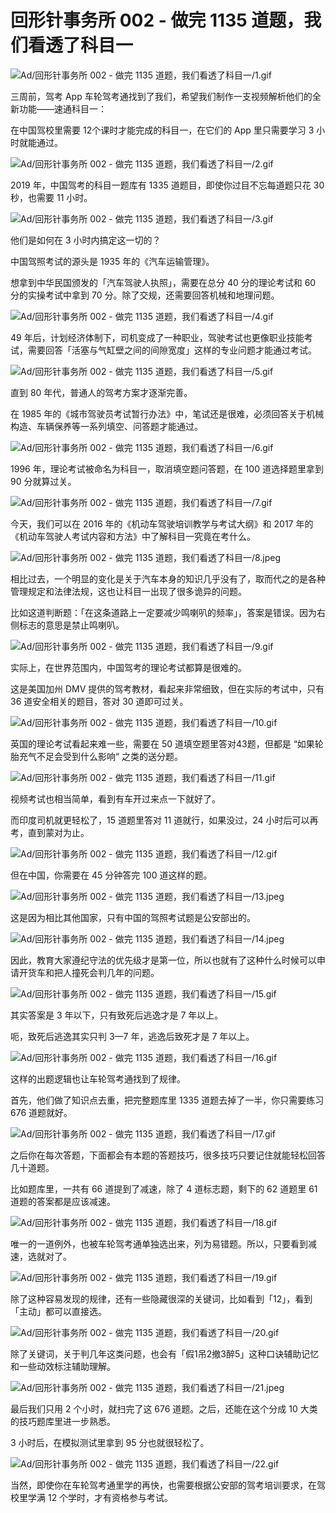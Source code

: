 # 回形针事务所 002 - 做完 1135 道题，我们看透了科目一

![Ad/回形针事务所 002 - 做完 1135 道题，我们看透了科目一/1.gif](https://cdn.jsdelivr.net/gh/Just-Prog/static/img/1.gif)

三周前，驾考 App 车轮驾考通找到了我们，希望我们制作一支视频解析他们的全新功能——速通科目一：

在中国驾校里需要 12个课时才能完成的科目一，在它们的 App 里只需要学习 3 小时就能通过。

![Ad/回形针事务所 002 - 做完 1135 道题，我们看透了科目一/2.gif](https://cdn.jsdelivr.net/gh/Just-Prog/static/img/2.gif)

2019 年，中国驾考的科目一题库有 1335 道题目，即使你过目不忘每道题只花 30 秒，也需要 11 小时。

![Ad/回形针事务所 002 - 做完 1135 道题，我们看透了科目一/3.gif](https://cdn.jsdelivr.net/gh/Just-Prog/static/img/3.gif)

他们是如何在 3 小时内搞定这一切的？

中国驾照考试的源头是  1935 年的《汽车运输管理》。

想拿到中华民国颁发的「汽车驾驶人执照」，需要在总分 40 分的理论考试和 60 分的实操考试中拿到 70 分。除了交规，还需要回答机械和地理问题。

![Ad/回形针事务所 002 - 做完 1135 道题，我们看透了科目一/4.gif](https://cdn.jsdelivr.net/gh/Just-Prog/static/img/4.gif)

49 年后，计划经济体制下，司机变成了一种职业，驾驶考试也更像职业技能考试，需要回答「活塞与气缸壁之间的间隙宽度」这样的专业问题才能通过考试。

![Ad/回形针事务所 002 - 做完 1135 道题，我们看透了科目一/5.gif](https://cdn.jsdelivr.net/gh/Just-Prog/static/img/5.gif)

直到 80 年代，普通人的驾考方案才逐渐完善。

在 1985 年的《城市驾驶员考试暂行办法》中，笔试还是很难，必须回答关于机械构造、车辆保养等一系列填空、问答题才能通过。

![Ad/回形针事务所 002 - 做完 1135 道题，我们看透了科目一/6.gif](https://cdn.jsdelivr.net/gh/Just-Prog/static/img/6.gif)

1996 年，理论考试被命名为科目一，取消填空题问答题，在 100 道选择题里拿到 90 分就算过关。

![Ad/回形针事务所 002 - 做完 1135 道题，我们看透了科目一/7.gif](https://cdn.jsdelivr.net/gh/Just-Prog/static/img/7.gif)

今天，我们可以在 2016 年的《机动车驾驶培训教学与考试大纲》和 2017 年的《机动车驾驶人考试内容和方法》中了解科目一究竟在考什么。

![Ad/回形针事务所 002 - 做完 1135 道题，我们看透了科目一/8.jpeg](https://cdn.jsdelivr.net/gh/Just-Prog/static/img/8.jpeg)

相比过去，一个明显的变化是关于汽车本身的知识几乎没有了，取而代之的是各种管理规定和法律法规，这也让科目一出现了很多诡异的问题。

比如这道判断题：「在这条道路上一定要减少鸣喇叭的频率」，答案是错误。因为右侧标志的意思是禁止鸣喇叭。

![Ad/回形针事务所 002 - 做完 1135 道题，我们看透了科目一/9.gif](https://cdn.jsdelivr.net/gh/Just-Prog/static/img/9.gif)

实际上，在世界范围内，中国驾考的理论考试都算是很难的。

这是美国加州 DMV 提供的驾考教材，看起来非常细致，但在实际的考试中，只有 36 道安全相关的题目，答对 30 道即可过关。

![Ad/回形针事务所 002 - 做完 1135 道题，我们看透了科目一/10.gif](https://cdn.jsdelivr.net/gh/Just-Prog/static/img/10.gif)

英国的理论考试看起来难一些，需要在 50 道填空题里答对43题，但都是 “如果轮胎充气不足会受到什么影响“ 之类的送分题。

![Ad/回形针事务所 002 - 做完 1135 道题，我们看透了科目一/11.gif](https://cdn.jsdelivr.net/gh/Just-Prog/static/img/11.gif)

视频考试也相当简单，看到有车开过来点一下就好了。

而印度司机就更轻松了，15 道题里答对 11 道就行，如果没过，24 小时后可以再考，直到蒙对为止。

![Ad/回形针事务所 002 - 做完 1135 道题，我们看透了科目一/12.gif](https://cdn.jsdelivr.net/gh/Just-Prog/static/img/12.gif)

但在中国，你需要在 45 分钟答完 100 道这样的题。

![Ad/回形针事务所 002 - 做完 1135 道题，我们看透了科目一/13.jpeg](https://cdn.jsdelivr.net/gh/Just-Prog/static/img/13.jpeg)

这是因为相比其他国家，只有中国的驾照考试题是公安部出的。

![Ad/回形针事务所 002 - 做完 1135 道题，我们看透了科目一/14.jpeg](https://cdn.jsdelivr.net/gh/Just-Prog/static/img/14.jpeg)

因此，教育大家遵纪守法的优先级才是第一位，所以也就有了这种什么时候可以申请开货车和把人撞死会判几年的问题。

![Ad/回形针事务所 002 - 做完 1135 道题，我们看透了科目一/15.gif](https://cdn.jsdelivr.net/gh/Just-Prog/static/img/15.gif)

其实答案是 3 年以下，只有致死后逃逸才是 7 年以上。

呃，致死后逃逸其实只判 3—7 年，逃逸后致死才是 7 年以上。

![Ad/回形针事务所 002 - 做完 1135 道题，我们看透了科目一/16.gif](https://cdn.jsdelivr.net/gh/Just-Prog/static/img/16.gif)

这样的出题逻辑也让车轮驾考通找到了规律。

首先，他们做了知识点去重，把完整题库里 1335 道题去掉了一半，你只需要练习 676 道题就好。

![Ad/回形针事务所 002 - 做完 1135 道题，我们看透了科目一/17.gif](https://cdn.jsdelivr.net/gh/Just-Prog/static/img/17.gif)

之后你在每次答题，下面都会有本题的答题技巧，很多技巧只要记住就能轻松回答几十道题。

比如题库里，一共有 66 道提到了减速，除了 4 道标志题，剩下的 62 道题里 61 道题的答案都是应该减速。

![Ad/回形针事务所 002 - 做完 1135 道题，我们看透了科目一/18.gif](https://cdn.jsdelivr.net/gh/Just-Prog/static/img/18.gif)

唯一的一道例外，也被车轮驾考通单独选出来，列为易错题。所以，只要看到减速，选就对了。

![Ad/回形针事务所 002 - 做完 1135 道题，我们看透了科目一/19.gif](https://cdn.jsdelivr.net/gh/Just-Prog/static/img/19.gif)

除了这种容易发现的规律，还有一些隐藏很深的关键词，比如看到「12」，看到「主动」都可以直接选。

![Ad/回形针事务所 002 - 做完 1135 道题，我们看透了科目一/20.gif](https://cdn.jsdelivr.net/gh/Just-Prog/static/img/20.gif)

除了关键词，关于判几年这类问题，也会有「假1吊2撤3醉5」这种口诀辅助记忆和一些动效标注辅助理解。

![Ad/回形针事务所 002 - 做完 1135 道题，我们看透了科目一/21.jpeg](https://cdn.jsdelivr.net/gh/Just-Prog/static/img/21.jpeg)

最后我们只用 2 个小时，就扫完了这 676 道题。之后，还能在这个分成 10 大类的技巧题库里进一步熟悉。

3 小时后，在模拟测试里拿到 95 分也就很轻松了。

![Ad/回形针事务所 002 - 做完 1135 道题，我们看透了科目一/22.gif](https://cdn.jsdelivr.net/gh/Just-Prog/static/img/22.gif)

当然，即使你在车轮驾考通里学的再快，也需要根据公安部的驾考培训要求，在驾校里学满 12 个学时，才有资格参与考试。
